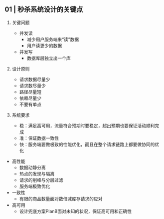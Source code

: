 ## 01 | 秒杀系统设计的关键点

1. 关键问题
    - 并发读
        - 减少用户服务端来“读”数据
        - 用户读更少的数据
    - 并发写
        - 数据库层独立出一个库

1. 设计原则
    - 请求数据尽量少
    - 请求数尽量少
    - 路径尽量短
    - 依赖尽量少
    - 不要有单点

1. 系统要求
    - 稳：满足高可用，流量符合预期时要稳定，超出预期也要保证活动顺利完成
    - 准：保证数据一致性
    - 快：服务端要做极致的性能优化，而且在整个请求链路上都要做协同的优化

- 高性能
    - 数据动静分离
    - 热点的发现与隔离
    - 请求的削峰与分层过滤
    - 服务端极致优化
- 一致性
    - 有限的商品数量面对数倍减库存请求的应对
- 高可用
    - 设计兜底方案PlanB面对未知的状况，保证高可用和正确性
